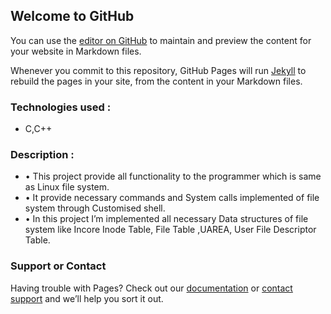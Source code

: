 ## Welcome to GitHub

You can use the [editor on GitHub](https://github.com/Shubham1744/customized-virtual-file-system/edit/main/README.md) to maintain and preview the content for your website in Markdown files.

Whenever you commit to this repository, GitHub Pages will run [Jekyll](https://jekyllrb.com/) to rebuild the pages in your site, from the content in your Markdown files.

### Technologies used :
- C,C++

### Description :
- • This project provide all functionality to the programmer which is same as Linux file system.
- • It provide necessary commands and System calls implemented of file system through Customised shell.
- • In this project I’m implemented all necessary Data structures of file system like Incore Inode Table, File Table ,UAREA, User File Descriptor Table.



### Support or Contact

Having trouble with Pages? Check out our [documentation](https://docs.github.com/categories/github-pages-basics/) or [contact support](https://github.com/contact) and we’ll help you sort it out.
